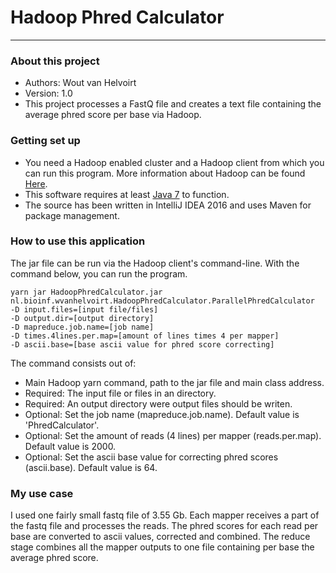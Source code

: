 # Hadoop Phred Calculator #

---------------------

### About this project ###

* Authors: Wout van Helvoirt
* Version: 1.0
* This project processes a FastQ file and creates a text file containing the average phred score per base via Hadoop.

### Getting set up ###

* You need a Hadoop enabled cluster and a Hadoop client from which you can run this program. More information about
Hadoop can be found [Here](http://hadoop.apache.org).
* This software requires at least [Java 7](https://www.oracle.com/downloads/index.html) to function.
* The source has been written in IntelliJ IDEA 2016 and uses Maven for package management.

### How to use this application ###

The jar file can be run via the Hadoop client's command-line. With the command below, you can run the program.

    yarn jar HadoopPhredCalculator.jar nl.bioinf.wvanhelvoirt.HadoopPhredCalculator.ParallelPhredCalculator
    -D input.files=[input file/files]
    -D output.dir=[output directory]
    -D mapreduce.job.name=[job name]
    -D times.4lines.per.map=[amount of lines times 4 per mapper]
    -D ascii.base=[base ascii value for phred score correcting]

The command consists out of:

* Main Hadoop yarn command, path to the jar file and main class address.
* Required: The input file or files in an directory.
* Required: An output directory were output files should be writen.
* Optional: Set the job name (mapreduce.job.name). Default value is 'PhredCalculator'.
* Optional: Set the amount of reads (4 lines) per mapper (reads.per.map). Default value is 2000.
* Optional: Set the ascii base value for correcting phred scores (ascii.base). Default value is 64.

### My use case ###

I used one fairly small fastq file of 3.55 Gb. Each mapper receives a part of the fastq file and processes the reads.
The phred scores for each read per base are converted to ascii values, corrected and combined. The reduce stage combines all the
mapper outputs to one file containing per base the average phred score.